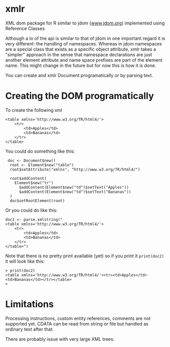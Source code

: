 # xmlr
XML dom package for R similar to jdom (www.jdom.org) implemented using Reference Classes

Although a lo of the api is similar to that of jdom in one important regard it is very different: the handling of namespaces.
Whereas in jdom namespaces are a special class that exists as a specific object attribute, xmlr takes a "simpler"
approach in the sense that namespace declarations are just another element attribute and name space prefixes are part of the 
element name. This might change in the future but for now this is how it is done.

You can create and xmlr Document programatically or by parsing text. 

# Creating the DOM programatically
To create the following xml
```
<table xmlns='http://www.w3.org/TR/html4/'>
    <tr>
        <td>Apples</td>
        <td>Bananas</td>
    </tr>
</table>

```
You could do something like this:
```
 doc <- Document$new()
  root <- Element$new("table")
  root$setAttribute("xmlns", "http://www.w3.org/TR/html4/")

  root$addContent(
    Element$new("tr")
      $addContent(Element$new("td")$setText("Apples"))
      $addContent(Element$new("td")$setText("Bananas"))
  )
  doc$setRootElement(root)
```
Or you could do like this:
```
doc2 <- parse.xmlstring("
<table xmlns='http://www.w3.org/TR/html4/'>
    <tr>
        <td>Apples</td>
        <td>Bananas</td>
    </tr>
</table>")
```
Note that there is no pretty print available (yet) so if you print it `print(doc2)`
it will look like this:
```
> print(doc2)
<table xmlns='http://www.w3.org/TR/html4/'><tr><td>Apples</td><td>Bananas</td></tr></table>
> 
```

# Limitations
Processing instructions, custom entity references, comments are not supported yet.
CDATA can be read from string or file but handled as ordinary text after that.

There are probably issue with very large XML trees.




